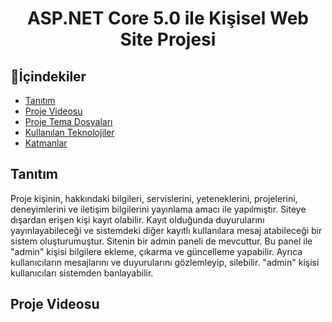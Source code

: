 <h1 align="center">ASP.NET Core 5.0 ile Kişisel Web Site Projesi</h1>

## 🚀İçindekiler
- [Tanıtım](#tanıtım)
- [Proje Videosu](#proje-videosu)
- [Proje Tema Dosyaları](#proje-tema-dosyalari)
- [Kullanılan Teknolojiler](#kullanılan-teknolojiler)
- [Katmanlar](#katmanlar)

## Tanıtım
Proje kişinin, hakkındaki bilgileri, servislerini, yeteneklerini, projelerini, deneyimlerini ve iletişim bilgilerini yayınlama amacı ile yapılmıştır. Siteye dışardan erişen kişi kayıt olabilir. Kayıt olduğunda duyurularını yayınlayabileceği ve sistemdeki diğer kayıtlı kullanılara mesaj atabileceği bir sistem oluşturumuştur. Sitenin bir admin paneli de mevcuttur. Bu panel ile "admin" kişisi bilgilere ekleme, çıkarma ve güncelleme yapabilir. Ayrıca kullanıcıların mesajlarını ve duyurularını gözlemleyip, silebilir. "admin" kişisi kullanıcıları sistemden banlayabilir. 

## Proje Videosu
